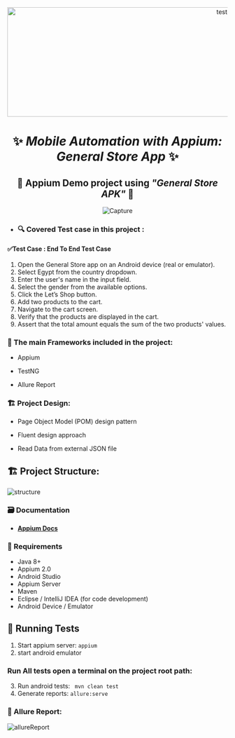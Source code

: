 <div align="center">
 <img  src="https://user-images.githubusercontent.com/68038931/234968537-984dcbb2-4a3f-40e5-a6f4-3bbc7084beb1.gif" alt="test-light" width="1000" height="250" />
  
 # ✨ *Mobile Automation with Appium: General Store App* ✨
## 📱   Appium Demo project using *"General Store APK"*  📱

 <center>
  
![Capture](https://github.com/user-attachments/assets/e3f17225-aa5e-4afc-a470-62f39a1b733c)

</center>

 </div>

- ### 🔍️ Covered Test case in this project :
#### ✅Test Case : End To End Test Case
1. Open the General Store app on an Android device (real or emulator).
2. Select Egypt from the country dropdown.
3. Enter the user's name in the input field.
4. Select the gender from the available options.
5. Click the Let’s Shop button.
6. Add two products to the cart.
7. Navigate to the cart screen.
8. Verify that the products are displayed in the cart.
9. Assert that the total amount equals the sum of the two products' values.


 
 ### 📝 The main Frameworks included in the project:

 * Appium
 
 * TestNG

 * Allure Report

  
 ### 🏗️ Project Design:

 * Page Object Model (POM) design pattern
 
 * Fluent design approach
 
 * Read Data from external JSON file

## 🏗️ Project Structure:

![structure](https://github.com/user-attachments/assets/49adae80-24e2-41ed-95ef-2e64da690c3e)
  
 ### 🗃️ Documentation
* **[Appium Docs](http://appium.io/docs/en/2.0/quickstart/)**
 
 ### 🚧 Requirements

* Java 8+
* Appium 2.0
* Android Studio
* Appium Server
* Maven
* Eclipse / IntelliJ IDEA (for code development)
* Android Device / Emulator

## 🚀 Running Tests

1. Start appium server: `appium` 
2. start android emulator
### Run All tests open a terminal on the project root path:
3. Run android tests:
` mvn clean test` 
4. Generate reports:
`allure:serve`

 ### 📝 Allure Report:

![allureReport](https://github.com/user-attachments/assets/d85f31c9-ab41-41e0-acee-725e264eab16)












 
 







 



